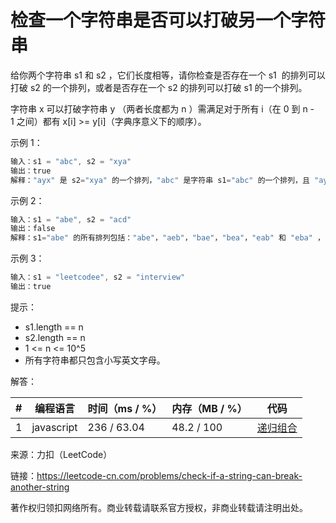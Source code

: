 # 检查一个字符串是否可以打破另一个字符串

给你两个字符串 s1 和 s2 ，它们长度相等，请你检查是否存在一个 s1  的排列可以打破 s2 的一个排列，或者是否存在一个 s2 的排列可以打破 s1 的一个排列。

字符串 x 可以打破字符串 y （两者长度都为 n ）需满足对于所有 i（在 0 到 n - 1 之间）都有 x[i] >= y[i]（字典序意义下的顺序）。

示例 1：

``` javascript
输入：s1 = "abc", s2 = "xya"
输出：true
解释："ayx" 是 s2="xya" 的一个排列，"abc" 是字符串 s1="abc" 的一个排列，且 "ayx" 可以打破 "abc" 。
```

示例 2：

``` javascript
输入：s1 = "abe", s2 = "acd"
输出：false
解释：s1="abe" 的所有排列包括："abe"，"aeb"，"bae"，"bea"，"eab" 和 "eba" ，s2="acd" 的所有排列包括："acd"，"adc"，"cad"，"cda"，"dac" 和 "dca"。然而没有任何 s1 的排列可以打破 s2 的排列。也没有 s2 的排列能打破 s1 的排列。
```

示例 3：

``` javascript
输入：s1 = "leetcodee", s2 = "interview"
输出：true
```

提示：

- s1.length == n
- s2.length == n
- 1 <= n <= 10^5
- 所有字符串都只包含小写英文字母。

解答：

**#**|**编程语言**|**时间（ms / %）**|**内存（MB / %）**|**代码**
--|--|--|--|--
1|javascript|236 / 63.04|48.2 / 100|[递归组合](./javascript/ac_v1.js)

来源：力扣（LeetCode）

链接：https://leetcode-cn.com/problems/check-if-a-string-can-break-another-string

著作权归领扣网络所有。商业转载请联系官方授权，非商业转载请注明出处。

